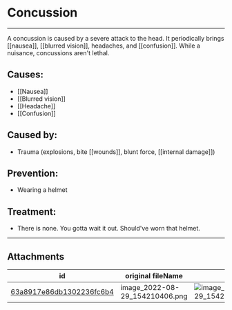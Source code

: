 # Concussion

 

---

A concussion is caused by a severe attack to the head. It periodically brings [[nausea]], [[blurred vision]], headaches, and [[confusion]]. While a nuisance, concussions aren't lethal.

## Causes:
- [[Nausea]]
- [[Blurred vision]]
- [[Headache]]
- [[Confusion]]

## Caused by:
- Trauma (explosions, bite [[wounds]], blunt force, [[internal damage]])


## Prevention:
- Wearing a helmet

## Treatment:
- There is none. You gotta wait it out. Should've worn that helmet.

---

## Attachments

id | original fileName | image
---|---|---
[63a8917e86db1302236fc6b4](63a8917e86db1302236fc6b4.png) | image_2022-08-29_154210406.png | ![image_2022-08-29_154210406.png\|200](63a8917e86db1302236fc6b4.png)